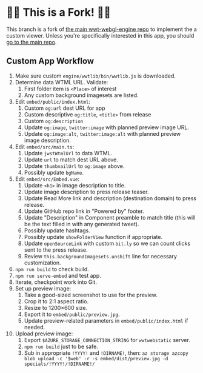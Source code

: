 # 🚨🚨 This is a Fork! 🚨🚨

This branch is a fork of [the main wwt-webgl-engine repo][main] to implement the
a custom viewer. Unless you're specifically interested in this app, you should
[go to the main repo][main].

[main]: https://github.com/WorldWideTelescope/wwt-webgl-engine/


## Custom App Workflow

1. Make sure custom `engine/wwtlib/bin/wwtlib.js` is downloaded.
2. Determine data WTML URL. Validate:
   1. First folder item is `<Place>` of interest
   2. Any custom background imagesets are listed.
3. Edit `embed/public/index.html`:
   1. Custom `og:url` dest URL for app
   2. Custom descriptive `og:title`, `<title>` from release
   3. Custom `og:description`
   4. Update `og:image`, `twitter:image` with planned preview image URL.
   5. Update `og:image:alt`, `twitter:image:alt` with planned preview image description.
4. Edit `embed/src/main.ts`:
   1. Update `jwstWtmlUrl` to data WTML.
   2. Update `url` to match dest URL above.
   3. Update `thumbnailUrl` to `og:image` above.
   4. Possibly update `bgName`.
5. Edit `embed/src/Embed.vue`:
   1. Update `<h1>` in image description to title.
   2. Update image description to press release teaser.
   3. Update Read More link and description (destination domain) to press
      release.
   4. Update GitHub repo link in "Powered by" footer.
   5. Update "Description" in Component preamble to match title (this will be
      the text filled in with any generated tweet).
   6. Possibly update hashtags.
   7. Possibly update `showFolderView` function if appropriate.
   8. Update `openSourceLink` with custom `bit.ly` so we can count clicks sent
      to the press release.
   9. Review `this.backgroundImagesets.unshift` line for necessary
      customization.
6. `npm run build` to check build.
7. `npm run serve-embed` and test app.
8. Iterate, checkpoint work into Git.
9. Set up preview image:
   1. Take a good-sized screenshot to use for the preview.
   2. Crop it to 2:1 aspect ratio.
   3. Resize to 1200×600 size.
   4. Export it to `embed/public/preview.jpg`.
   5. Update preview-related parameters in `embed/public/index.html` if needed.
9. Upload preview image:
   1. Export `$AZURE_STORAGE_CONNECTION_STRING` for `wwtwebstatic` server.
   2. `npm run build` just to be safe.
   3. Sub in appropriate `!YYYY!` and `!DIRNAME!`, then:
      `az storage azcopy blob upload -c '$web' -r -s embed/dist/preview.jpg -d specials/!YYYY!/!DIRNAME!/`
